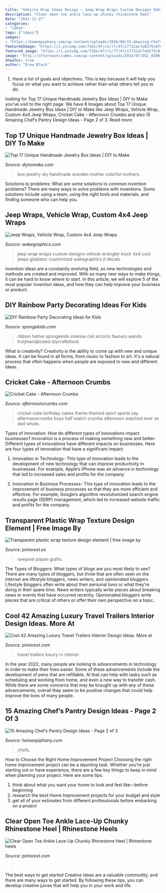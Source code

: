 ```yaml
---
title: "Vehicle Wrap Ideas Design ~ Jeep Wrap Wraps Custom Designs Vehicle Wrangler Truck 4x4 Cool Jeeps Gladiator Customized Wakegraphics Jl Decals"
description: "Clear open toe ankle lace-up chunky rhinestone heel"
date: "2022-11-27"
categories:
- "ideas"
tags: ["ideas"]
images:
- "https://homeepiphany.com/wp-content/uploads/2016/09/15-Amazing-Chefs-Pantry-Design-Ideas-9-768x509.jpg"
featuredImage: "https://i.pinimg.com/736x/47/c1/77/47c17722ac7e8275c0fdb9c88b9dbe13.jpg"
featured_image: "https://i.pinimg.com/736x/47/c1/77/47c17722ac7e8275c0fdb9c88b9dbe13.jpg"
image: "http://afternooncrumbs.com/wp-content/uploads/2014/07/DSC_0398.jpg"
ShowToc: true
author: "Drew Block"
---
```



1. Have a list of goals and objectives. This is key because it will help you focus on what you want to achieve rather than what others tell you to do.

	

		
looking for Top 17 Unique Handmade Jewelry Box Ideas | DIY to Make you've visit to the right page. We have 8 Images about Top 17 Unique Handmade Jewelry Box Ideas | DIY to Make like Jeep Wraps, Vehicle Wrap, Custom 4x4 Jeep Wraps, Cricket Cake - Afternoon Crumbs and also 15 Amazing Chef’s Pantry Design Ideas - Page 2 of 3. Read more:
		
    
## Top 17 Unique Handmade Jewelry Box Ideas | DIY To Make

<img loading=lazy src="http://www.diytomake.com/wp-content/uploads/2017/02/Colorful-Mothers-Day-Jewelry-Box-Fom-Quilling-Strips.jpg" onerror="this.onerror=null;this.src='https://tse2.mm.bing.net/th?id=OIP.w-YtTk9fC3qz_z4pSOvH-gHaE8&amp;pid=15.1';" alt="Top 17 Unique Handmade Jewelry Box Ideas | DIY to Make">

_Source: diytomake.com_

>box jewelry diy handmade wooden mother colorful mothers. 

	

Solutions to problems: What are some solutions to common invention problems?
There are many ways to solve problems with inventions. Some solutions include using a team, using the right tools and materials, and finding someone who can help you.

    
## Jeep Wraps, Vehicle Wrap, Custom 4x4 Jeep Wraps

<img loading=lazy src="https://wakegraphics.com/wp-content/uploads/2014/09/TheKranium_Jeep_Wrap.jpg" onerror="this.onerror=null;this.src='https://tse1.mm.bing.net/th?id=OIP.o8LEu-Wi96cPY62O866r4wHaDv&amp;pid=15.1';" alt="Jeep Wraps, Vehicle Wrap, Custom 4x4 Jeep Wraps">

_Source: wakegraphics.com_

>jeep wrap wraps custom designs vehicle wrangler truck 4x4 cool jeeps gladiator customized wakegraphics jl decals. 

	

invention ideas are a constantly evolving field, as new technologies and methods are created and improved. With so many new ways to make things, it can be hard to know where to start. In this article, we will explore 5 of the most popular invention ideas, and how they can help improve your business or product.

    
## DIY Rainbow Party Decorating Ideas For Kids

<img loading=lazy src="https://spongekids.com/wp-content/uploads/2014/11/diy-rainbow-party-decorating-ideas/4-candy-decoration.jpg" onerror="this.onerror=null;this.src='https://tse1.mm.bing.net/th?id=OIP.GfTxgQhCKywEmuWykiSTCAHaLG&amp;pid=15.1';" alt="DIY Rainbow Party Decorating Ideas for Kids">

_Source: spongekids.com_

>ribbon hative spongekids insense ciel arcoiris favours wands trulyhandpicked diycraftsfood. 

	

What is creativity?
Creativity is the ability to come up with new and unique ideas. It can be found in all forms, from music to fashion to art. It's a natural process that often happens when people are exposed to new and different ideas.

    
## Cricket Cake - Afternoon Crumbs

<img loading=lazy src="http://afternooncrumbs.com/wp-content/uploads/2014/07/DSC_0398.jpg" onerror="this.onerror=null;this.src='https://tse3.mm.bing.net/th?id=OIP.ZE6D9ck1sfLhS4IQ-9m4RAHaLE&amp;pid=15.1';" alt="Cricket Cake - Afternoon Crumbs">

_Source: afternooncrumbs.com_

>cricket cake birthday cakes theme themed sport sports say afternooncrumbs boys half match crumbs afternoon watched ever ve dad whole. 

	

Types of innovation: How do different types of innovations impact businesses?
Innovation is a process of making something new and better. Different types of innovations have different impacts on businesses. Here are four types of innovation that have a significant impact:
1. Innovation in Technology- This type of innovation leads to the development of new technology that can improve productivity in businesses. For example, Apple’s iPhone was an advance in technology that led to increased sales and profits for the company.

2. Innovation in Business Processes- This type of innovation leads to the improvement of business processes so that they are more efficient and effective. For example, Google’s algorithm revolutionized search engine results page (SERP) management, which led to increased website traffic and profits for the company.


    
## Transparent Plastic Wrap Texture Design Element | Free Image By

<img loading=lazy src="https://i.pinimg.com/736x/b8/02/9e/b8029e551ddd276e04e8f18b446092a7.jpg" onerror="this.onerror=null;this.src='https://tse1.mm.bing.net/th?id=OIP._DEBLeK_fTWdUEmtSRYVfQHaLH&amp;pid=15.1';" alt="Transparent plastic wrap texture design element | free image by">

_Source: pinterest.es_

>rawpixel papan grafis. 

	

The Types of Bloggers: What types of blogs are you most likely to see?
There are many types of bloggers, but three that are often seen on the internet are lifestyle bloggers, news writers, and opinionated bloggers. Lifestyle bloggers often write about their personal lives or what they're doing in their spare time. News writers typically write pieces about breaking news or events that have occurred recently. Opinionated bloggers write pieces that are critical of others or offer their own perspective on a topic.

    
## Cool 42 Amazing Luxury Travel Trailers Interior Design Ideas. More At

<img loading=lazy src="https://i.pinimg.com/736x/47/c1/77/47c17722ac7e8275c0fdb9c88b9dbe13.jpg" onerror="this.onerror=null;this.src='https://tse4.mm.bing.net/th?id=OIP.cb7GqhN2TogWVc522YOCOAHaLH&amp;pid=15.1';" alt="Cool 42 Amazing Luxury Travel Trailers Interior Design Ideas. More at">

_Source: pinterest.com_

>travel trailers luxury rv interior. 

	

In the year 2022, many people are looking to advancements in technology in order to make their lives easier. Some of these advancements include the development of pens that are refillable, AI that can help with tasks such as scheduling and working from home, and even a new way to transfer cash. While there are some concerns that may be brought up with any of these advancements, overall they seem to be positive changes that could help improve the lives of many people.

    
## 15 Amazing Chef’s Pantry Design Ideas - Page 2 Of 3

<img loading=lazy src="https://homeepiphany.com/wp-content/uploads/2016/09/15-Amazing-Chefs-Pantry-Design-Ideas-9-768x509.jpg" onerror="this.onerror=null;this.src='https://tse4.mm.bing.net/th?id=OIP.Yj1Al-PKwrDjA0TDEJXuVgHaE6&amp;pid=15.1';" alt="15 Amazing Chef’s Pantry Design Ideas - Page 2 of 3">

_Source: homeepiphany.com_

>chefs. 

	

How to Choose the Right Home Improvement Project
Choosing the right home improvement project can be a daunting task. Whether you're just starting out or have experience, there are a few key things to keep in mind when planning your project. Here are some tips: 
1. think about what you want your home to look and feel like—before beginning
2. research the best Home Improvement projects for your budget and style
3. get all of your estimates from different professionals before embarking on a project

    
## Clear Open Toe Ankle Lace-Up Chunky Rhinestone Heel | Rhinestone Heels

<img loading=lazy src="https://i.pinimg.com/736x/d8/0f/cd/d80fcd099e09b97641a49716b3bf1172.jpg" onerror="this.onerror=null;this.src='https://tse1.mm.bing.net/th?id=OIP.1RMBf5YKNFf6Vh-BJYjf8wHaLH&amp;pid=15.1';" alt="Clear Open Toe Ankle Lace-Up Chunky Rhinestone Heel | Rhinestone heels">

_Source: pinterest.com_

>. 

	

The best ways to get started
Creative ideas are a valuable commodity, and there are many ways to get started. By following these tips, you can develop creative juices that will help you in your work and life.

